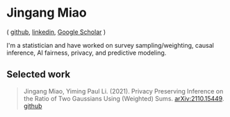 # Jingang Miao

(
    [github](https://github.com/miaojingang),
    [linkedin](https://www.linkedin.com/in/jingang-miao/), 
    [Google Scholar](https://scholar.google.com/citations?user=0u68g4gAAAAJ)
 )

I'm a statistician and have worked on
survey sampling/weighting, causal inference,
AI fairness, privacy, and predictive modeling.


## Selected work
> Jingang Miao, Yiming Paul Li. (2021). Privacy Preserving Inference on
 the Ratio of Two Gaussians Using (Weighted) Sums.
[arXiv:2110.15449](https://arxiv.org/abs/2110.15449).
[github](https://github.com/miaojingang/private_ratio)
